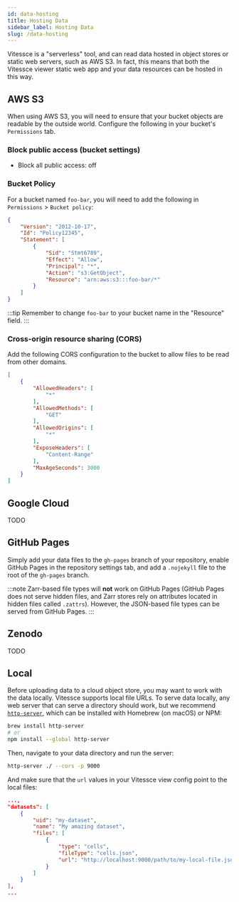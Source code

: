 ```yaml
---
id: data-hosting
title: Hosting Data
sidebar_label: Hosting Data
slug: /data-hosting
---
```


Vitessce is a "serverless" tool, and can read data hosted in object stores or static web servers, such as AWS S3. In fact, this means that both the Vitessce viewer static web app and your data resources can be hosted in this way.

## AWS S3

When using AWS S3, you will need to ensure that your bucket objects are readable by the outside world.
Configure the following in your bucket's `Permissions` tab.

### Block public access (bucket settings)

- Block all public access: off

### Bucket Policy

For a bucket named `foo-bar`, you will need to add the following in `Permissions` > `Bucket policy`:

```json
{
    "Version": "2012-10-17",
    "Id": "Policy12345",
    "Statement": [
        {
            "Sid": "Stmt6789",
            "Effect": "Allow",
            "Principal": "*",
            "Action": "s3:GetObject",
            "Resource": "arn:aws:s3:::foo-bar/*"
        }
    ]
}
```

:::tip
Remember to change `foo-bar` to your bucket name in the "Resource" field.
:::

### Cross-origin resource sharing (CORS)

Add the following CORS configuration to the bucket to allow files to be read from other domains.

```json
[
    {
        "AllowedHeaders": [
            "*"
        ],
        "AllowedMethods": [
            "GET"
        ],
        "AllowedOrigins": [
            "*"
        ],
        "ExposeHeaders": [
            "Content-Range"
        ],
        "MaxAgeSeconds": 3000
    }
]
```

## Google Cloud

TODO

## GitHub Pages

Simply add your data files to the `gh-pages` branch of your repository, enable GitHub Pages in the repository settings tab, and add a `.nojekyll` file to the root of the `gh-pages` branch.

:::note
Zarr-based file types will **not** work on GitHub Pages (GitHub Pages does not serve hidden files, and Zarr stores rely on attributes located in hidden files called `.zattrs`). However, the JSON-based file types can be served from GitHub Pages.
:::

## Zenodo

TODO

## Local

Before uploading data to a cloud object store, you may want to work with the data locally.
Vitessce supports local file URLs.
To serve data locally, any web server that can serve a directory should work, but we recommend [`http-server`](https://www.npmjs.com/package/http-server), which can be installed with Homebrew (on macOS) or NPM:

```sh
brew install http-server
# or
npm install --global http-server
```

Then, navigate to your data directory and run the server:

```sh
http-server ./ --cors -p 9000
```

And make sure that the `url` values in your Vitessce view config point to the local files:

```json
...,
"datasets": [
    {
        "uid": "my-dataset",
        "name": "My amazing dataset",
        "files": [
            {
                "type": "cells",
                "fileType": "cells.json",
                "url": "http://localhost:9000/path/to/my-local-file.json"
            }
        ]
    }
],
...
```


